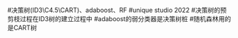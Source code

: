 # 
#决策树(ID3\C4.5\CART)、adaboost、RF
#unique studio 2022
#决策树的预剪枝过程在ID3树的建立过程中
#adaboost的弱分类器是决策树桩
#随机森林用的是CART树

